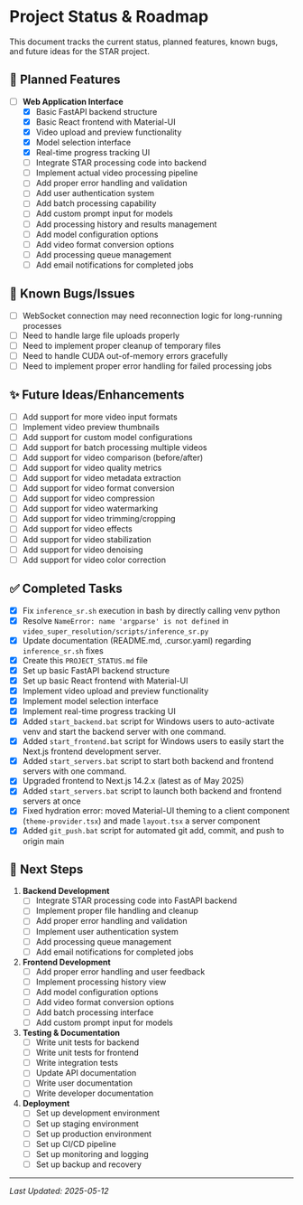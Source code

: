 # Project Status & Roadmap

This document tracks the current status, planned features, known bugs, and future ideas for the STAR project.

## 🎯 Planned Features

- [ ] **Web Application Interface**
  - [x] Basic FastAPI backend structure
  - [x] Basic React frontend with Material-UI
  - [x] Video upload and preview functionality
  - [x] Model selection interface
  - [x] Real-time progress tracking UI
  - [ ] Integrate STAR processing code into backend
  - [ ] Implement actual video processing pipeline
  - [ ] Add proper error handling and validation
  - [ ] Add user authentication system
  - [ ] Add batch processing capability
  - [ ] Add custom prompt input for models
  - [ ] Add processing history and results management
  - [ ] Add model configuration options
  - [ ] Add video format conversion options
  - [ ] Add processing queue management
  - [ ] Add email notifications for completed jobs

## 🐛 Known Bugs/Issues

- [ ] WebSocket connection may need reconnection logic for long-running processes
- [ ] Need to handle large file uploads properly
- [ ] Need to implement proper cleanup of temporary files
- [ ] Need to handle CUDA out-of-memory errors gracefully
- [ ] Need to implement proper error handling for failed processing jobs

## ✨ Future Ideas/Enhancements

- [ ] Add support for more video input formats
- [ ] Implement video preview thumbnails
- [ ] Add support for custom model configurations
- [ ] Add support for batch processing multiple videos
- [ ] Add support for video comparison (before/after)
- [ ] Add support for video quality metrics
- [ ] Add support for video metadata extraction
- [ ] Add support for video format conversion
- [ ] Add support for video compression
- [ ] Add support for video watermarking
- [ ] Add support for video trimming/cropping
- [ ] Add support for video effects
- [ ] Add support for video stabilization
- [ ] Add support for video denoising
- [ ] Add support for video color correction

## ✅ Completed Tasks

- [x] Fix `inference_sr.sh` execution in bash by directly calling venv python
- [x] Resolve `NameError: name 'argparse' is not defined` in `video_super_resolution/scripts/inference_sr.py`
- [x] Update documentation (README.md, .cursor.yaml) regarding `inference_sr.sh` fixes
- [x] Create this `PROJECT_STATUS.md` file
- [x] Set up basic FastAPI backend structure
- [x] Set up basic React frontend with Material-UI
- [x] Implement video upload and preview functionality
- [x] Implement model selection interface
- [x] Implement real-time progress tracking UI
- [x] Added `start_backend.bat` script for Windows users to auto-activate venv and start the backend server with one command.
- [x] Added `start_frontend.bat` script for Windows users to easily start the Next.js frontend development server.
- [x] Added `start_servers.bat` script to start both backend and frontend servers with one command.
- [x] Upgraded frontend to Next.js 14.2.x (latest as of May 2025)
- [x] Added `start_servers.bat` script to launch both backend and frontend servers at once
- [x] Fixed hydration error: moved Material-UI theming to a client component (`theme-provider.tsx`) and made `layout.tsx` a server component
- [x] Added `git_push.bat` script for automated git add, commit, and push to origin main

## 📝 Next Steps

1. **Backend Development**
   - [ ] Integrate STAR processing code into FastAPI backend
   - [ ] Implement proper file handling and cleanup
   - [ ] Add proper error handling and validation
   - [ ] Implement user authentication system
   - [ ] Add processing queue management
   - [ ] Add email notifications for completed jobs

2. **Frontend Development**
   - [ ] Add proper error handling and user feedback
   - [ ] Implement processing history view
   - [ ] Add model configuration options
   - [ ] Add video format conversion options
   - [ ] Add batch processing interface
   - [ ] Add custom prompt input for models

3. **Testing & Documentation**
   - [ ] Write unit tests for backend
   - [ ] Write unit tests for frontend
   - [ ] Write integration tests
   - [ ] Update API documentation
   - [ ] Write user documentation
   - [ ] Write developer documentation

4. **Deployment**
   - [ ] Set up development environment
   - [ ] Set up staging environment
   - [ ] Set up production environment
   - [ ] Set up CI/CD pipeline
   - [ ] Set up monitoring and logging
   - [ ] Set up backup and recovery

---
*Last Updated: 2025-05-12* 